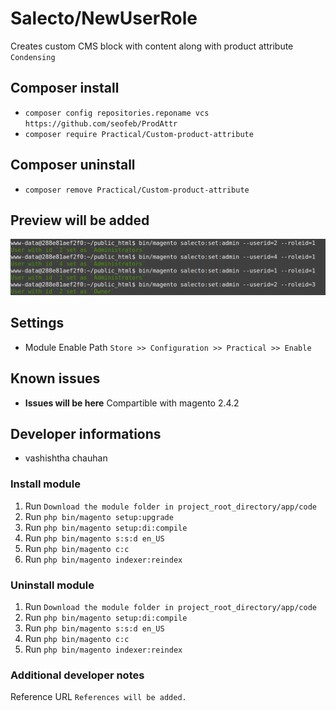 # Salecto/NewUserRole

Creates custom CMS block with content along with product attribute `Condensing` 

## Composer install

- `composer config repositories.reponame vcs https://github.com/seofeb/ProdAttr`
- `composer require Practical/Custom-product-attribute`

## Composer uninstall

- `composer remove Practical/Custom-product-attribute`

## Preview will be added

![command](/readme-images/command.png "command")


## Settings

- Module Enable Path `Store >> Configuration >> Practical >> Enable`

## Known issues

- **Issues will be here**
  Compartible with magento 2.4.2

## Developer informations
- vashishtha chauhan

### Install module
1. Run `Download the module folder in project_root_directory/app/code`
2. Run `php bin/magento setup:upgrade`
3. Run `php bin/magento setup:di:compile`
4. Run `php bin/magento s:s:d en_US`
5. Run `php bin/magento c:c`
6. Run `php bin/magento indexer:reindex`

### Uninstall module
1. Run `Download the module folder in project_root_directory/app/code`
2. Run `php bin/magento setup:di:compile`
3. Run `php bin/magento s:s:d en_US`
4. Run `php bin/magento c:c`
5. Run `php bin/magento indexer:reindex`

### Additional developer notes
Reference URL `References will be added.`
